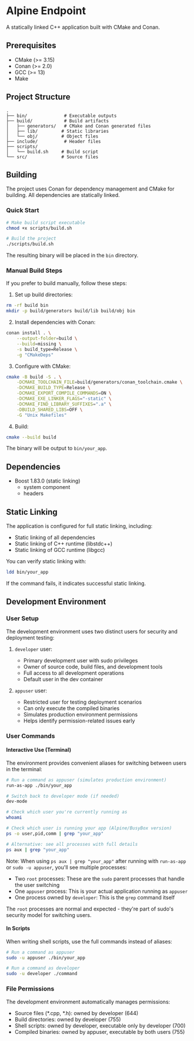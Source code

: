 # Alpine Endpoint

A statically linked C++ application built with CMake and Conan.

## Prerequisites

- CMake (>= 3.15)
- Conan (>= 2.0)
- GCC (>= 13)
- Make

## Project Structure

```
.
├── bin/              # Executable outputs
├── build/            # Build artifacts
│   ├── generators/   # CMake and Conan generated files
│   ├── lib/         # Static libraries
│   └── obj/         # Object files
├── include/          # Header files
├── scripts/         
│   └── build.sh     # Build script
└── src/             # Source files
```

## Building

The project uses Conan for dependency management and CMake for building. All dependencies are statically linked.

### Quick Start

```bash
# Make build script executable
chmod +x scripts/build.sh

# Build the project
./scripts/build.sh
```

The resulting binary will be placed in the `bin` directory.

### Manual Build Steps

If you prefer to build manually, follow these steps:

1. Set up build directories:
```bash
rm -rf build bin
mkdir -p build/generators build/lib build/obj bin
```

2. Install dependencies with Conan:
```bash
conan install . \
    --output-folder=build \
    --build=missing \
    -s build_type=Release \
    -g "CMakeDeps"
```

3. Configure with CMake:
```bash
cmake -B build -S . \
    -DCMAKE_TOOLCHAIN_FILE=build/generators/conan_toolchain.cmake \
    -DCMAKE_BUILD_TYPE=Release \
    -DCMAKE_EXPORT_COMPILE_COMMANDS=ON \
    -DCMAKE_EXE_LINKER_FLAGS="-static" \
    -DCMAKE_FIND_LIBRARY_SUFFIXES=".a" \
    -DBUILD_SHARED_LIBS=OFF \
    -G "Unix Makefiles"
```

4. Build:
```bash
cmake --build build
```

The binary will be output to `bin/your_app`.

## Dependencies

- Boost 1.83.0 (static linking)
  - system component
  - headers

## Static Linking

The application is configured for full static linking, including:
- Static linking of all dependencies
- Static linking of C++ runtime (libstdc++)
- Static linking of GCC runtime (libgcc)

You can verify static linking with:
```bash
ldd bin/your_app
```
If the command fails, it indicates successful static linking. 

## Development Environment

### User Setup

The development environment uses two distinct users for security and deployment testing:

1. `developer` user:
   - Primary development user with sudo privileges
   - Owner of source code, build files, and development tools
   - Full access to all development operations
   - Default user in the dev container

2. `appuser` user:
   - Restricted user for testing deployment scenarios
   - Can only execute the compiled binaries
   - Simulates production environment permissions
   - Helps identify permission-related issues early

### User Commands

#### Interactive Use (Terminal)
The environment provides convenient aliases for switching between users in the terminal:

```bash
# Run a command as appuser (simulates production environment)
run-as-app ./bin/your_app

# Switch back to developer mode (if needed)
dev-mode

# Check which user you're currently running as
whoami

# Check which user is running your app (Alpine/BusyBox version)
ps -o user,pid,comm | grep "your_app"

# Alternative: see all processes with full details
ps aux | grep "your_app"
```

Note: When using `ps aux | grep "your_app"` after running with `run-as-app` or `sudo -u appuser`, you'll see multiple processes:
- Two `root` processes: These are the `sudo` parent processes that handle the user switching
- One `appuser` process: This is your actual application running as `appuser`
- One process owned by `developer`: This is the `grep` command itself

The `root` processes are normal and expected - they're part of sudo's security model for switching users.

#### In Scripts
When writing shell scripts, use the full commands instead of aliases:

```bash
# Run a command as appuser
sudo -u appuser ./bin/your_app

# Run a command as developer
sudo -u developer ./command
```

### File Permissions

The development environment automatically manages permissions:
- Source files (*.cpp, *.h): owned by developer (644)
- Build directories: owned by developer (755)
- Shell scripts: owned by developer, executable only by developer (700)
- Compiled binaries: owned by appuser, executable by both users (755) 